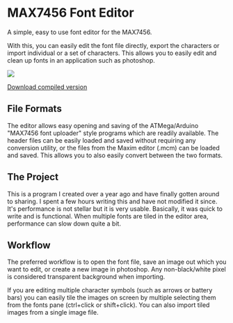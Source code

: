 # MAX7456 Font Editor
A simple, easy to use font editor for the MAX7456.

With this, you can easily edit the font file directly, export the characters or import individual or a set of characters. This allows you to easily edit and clean up fonts in an application such as photoshop.

<img src="glypheditor.jpg" />

[Download compiled version](Binaries/MAX4756Editor.zip)

## File Formats
The editor allows easy opening and saving of the ATMega/Arduino "MAX7456 font uploader" style programs which are readily available. The header files can be easily loaded and saved without requiring any conversion utility, or the files from the Maxim editor (.mcm) can be loaded and saved. This allows you to also easily convert between the two formats.

## The Project
This is a program I created over a year ago and have finally gotten around to sharing. I spent a few hours writing this and have not modified it since. It's performance is not stellar but it is very usable. Basically, it was quick to write and is functional. When multiple fonts are tiled in the editor area, performance can slow down quite a bit.

## Workflow 
The preferred workflow is to open the font file, save an image out which you want to edit, or create a new image in photoshop. Any non-black/white pixel is considered transparent background when importing.

If you are editing multiple character symbols (such as arrows or battery bars) you can easily tile the images on screen by multiple selecting them from the fonts pane (ctrl+click or shift+click). You can also import tiled images from a single image file.
